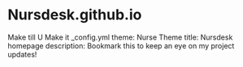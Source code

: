 # Nursdesk.github.io
Make till U Make it
_config.yml
theme: Nurse Theme
title: Nursdesk homepage
description: Bookmark this to keep an eye on my project updates!

